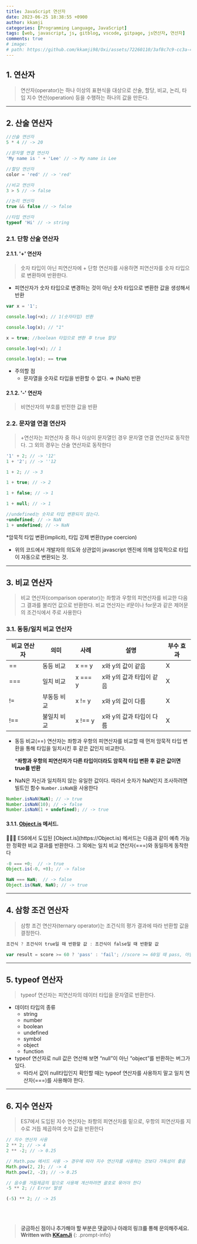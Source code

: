 ```yaml
---
title: JavaScript 연산자
date: 2023-06-25 18:38:55 +0900
author: kkamji
categories: [Programming Language, JavaScript]
tags: [web, javascript, js, gitblog, vscode, gitpage, js연산자, 연산자]     # TAG names should always be lowercase
comments: true
# image:
# path: https://github.com/kkamji98/Oxi/assets/72260110/3af8c7c9-cc3a-4fed-84d5-c736bad8ba53
---
```


## 1. 연산자

> 연산자(operator)는 하나 이상의 표현식을 대상으로 산술, 할당, 비교, 논리, 타입 지수 연산(operation) 등을 수행하는 하나의 값을 만든다.
> 

---

## 2. 산술 연산자

```jsx
//산술 연산자
5 * 4 // -> 20

//문자열 연결 연산자
'My name is ' + 'Lee' // -> My name is Lee

//할당 연산자
color = 'red' // -> 'red'

//비교 연산자
3 > 5 // -> false

//논리 연산자
true && false // -> false

//타입 연산자
typeof 'Hi' // -> string
```

### 2.1. 단항 산술 연산자

#### 2.1.1. '+' 연산자

> 숫자 타입이 아닌 피연산자에 + 단항 연산자를 사용하면 피연산자를 숫자 타입으로 변환하여 반환한다.

* 피연산자가 숫자 타입으로 변경하는 것이 아닌 숫자 타입으로 변환한 값을 생성해서 반환
> 

```jsx
var x = '1';

console.log(+x); // 1(숫자타입) 반환

console.log(x); // "1"

x = true; //boolean 타입으로 변환 후 true 할당

console.log(+x); // 1

console.log(x); == true
```

- 주의할 점
    - 문자열을 숫자로 타입을 반환할 수 없다. ⇒ (NaN) 반환

#### 2.1.2. '-' 연산자

> 비연산자의 부호를 반전한 값을 반환
> 

### 2.2. 문자열 연결 연산자

> +연산자는 피연산자 중 하나 이상이 문자열인 경우 문자열 연결 연산자로 동작한다. 
그 외의 경우는 산술 연산자로 동작한다
> 

```jsx
'1' + 2; // -> '12'
1 + '2'; // -> ''12

1 + 2; // -> 3

1 + true; // -> 2

1 + false; // -> 1

1 + null; // -> 1

//undefined는 숫자로 타입 변환되지 않는다.
+undefined; // -> NaN
1 + undefined; // -> NaN
```

*암묵적 타입 변환(implicit), 타입 강제 변환(type coercion)

- 위의 코드에서 개발자의 의도와 상관없이 javascript 엔진에 의해 암묵적으로 타입이 자동으로 변환되는 것.

---

## 3. 비교 연산자

> 비교 연산자(comparison operator)는 좌항과 우항의 피연산자를 비교한 다음 그 결과를 불리언 값으로 반환한다. 비교 연산자는 if문이나 for문과 같은 제어문의 조건식에서 주로 사용한다
> 

### 3.1. 동등/일치 비교 연산자

| 비교 연산자 | 의미        | 사례    | 설명                     | 부수 효과 |
| ----------- | ----------- | ------- | ------------------------ | --------- |
| ==          | 동등 비교   | x == y  | x와 y의 값이 같음        | X         |
| ===         | 일치 비교   | x === y | x와 y의 값과 타입이 같음 | X         |
| !=          | 부동등 비교 | x != y  | x와 y의 값이 다름        | X         |
| !==         | 불일치 비교 | x !== y | x와 y의 값과 타입이 다름 | X         |
- 동등 비교(==) 연산자는 좌항과 우항의 피연산자를 비교할 때 먼저 암묵적 타입 변환을 통해 타입을 일치시킨 후 같은 값인지 비교한다.
    
    ***좌항과 우항의 피연산자가 다른 타입이더라도 암묵적 타입 변환 후 같은 값이면 true를 반환**
    
- NaN은 자신과 일치하지 않는 유일한 값이다. 따라서 숫자가 NaN인지 조사하려면 빌트인 함수 `Number.isNaN`을 사용한다

```jsx
Number.isNaN(NaN); // -> true
Number.isNaN(10); // -> false
Number.isNaN(1 + undefined); // -> true
```

#### 3.1.1. [Object.is](https://Object.is) 메서드.

<aside>
👨🏽‍🦯 ES6에서 도입된 [Object.is](https://Object.is) 메서드는 다음과 같이 예측 가능한 정확한 비교 결과를 반환한다.
그 외에는 일치 비교 연산자(===)와 동일하게 동작한다

</aside>

```jsx
-0 === +0;  // -> true
Object.is(-0, +0); // -> false

NaN === NaN;  // -> false
Object.is(NaN, NaN); // -> true
```

---

## 4. 삼항 조건 연산자

> 삼항 조건 연산자(ternary operator)는 조건식의 평가 결과에 따라 반환할 값을 결정한다.
> 

```jsx
조건식 ? 조건식이 true일 때 반환할 값 : 조건식이 false일 때 반환할 값

var result = score >= 60 ? 'pass' : 'fail'; //score >= 60일 때 pass, 아닐 때 fail
```

---

## 5. typeof 연산자

> typeof 연산자는 피연산자의 데이터 타입을 문자열로 반환한다.
> 
- 데이터 타입의 종류
    - string
    - number
    - boolean
    - undefined
    - symbol
    - object
    - function
- typeof 연산자로 null 값은 연산해 보면 “null”이 아닌 “object”를 반환하는 버그가 있다.
    - 따라서 값이 null타입인지 확인할 때는 typeof 연산자를 사용하지 말고 일치 연산자(===)를 사용해야 한다.

---

## 6. 지수 연산자

> ES7에서 도입된 지수 연산자는 좌항의 피연산자를 밑으로, 우항의 피연산자를 지수로 거듭 제곱하여 숫자 값을 반환한다
> 

```jsx
// 지수 연산자 사용
2 ** 2; // -> 4
2 ** -2; // -> 0.25

// Math.pow 메서드 사용 -> 경우에 따라 지수 연산자를 사용하는 것보다 가독성이 좋음
Math.pow(2, 2); // -> 4
Math.pow(2, -2); // -> 0.25

// 음수를 거듭제곱의 밑으로 사용해 계산하려면 괄호로 묶어야 한다
-5 ** 2; // Error 발생

(-5) ** 2; // -> 25
```

<br><br>

> **궁금하신 점이나 추가해야 할 부분은 댓글이나 아래의 링크를 통해 문의해주세요.**  
> **Written with [KKamJi](https://www.linkedin.com/in/taejikim/)**
{: .prompt-info}
